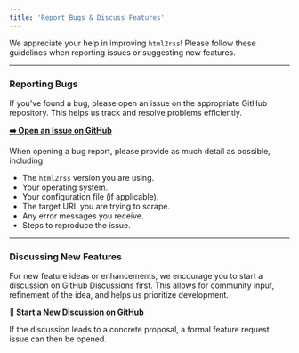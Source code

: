 ```yaml
---
title: 'Report Bugs & Discuss Features'
---
```



We appreciate your help in improving `html2rss`! Please follow these guidelines when reporting issues or suggesting new features.

---

### Reporting Bugs

If you've found a bug, please open an issue on the appropriate GitHub repository. This helps us track and resolve problems efficiently.

[**➡️ Open an Issue on GitHub**](https://github.com/html2rss/html2rss/issues)

When opening a bug report, please provide as much detail as possible, including:

- The `html2rss` version you are using.
- Your operating system.
- Your configuration file (if applicable).
- The target URL you are trying to scrape.
- Any error messages you receive.
- Steps to reproduce the issue.

---

### Discussing New Features

For new feature ideas or enhancements, we encourage you to start a discussion on GitHub Discussions first. This allows for community input, refinement of the idea, and helps us prioritize development.

[**💬 Start a New Discussion on GitHub**](https://github.com/orgs/html2rss/discussions)

If the discussion leads to a concrete proposal, a formal feature request issue can then be opened.
